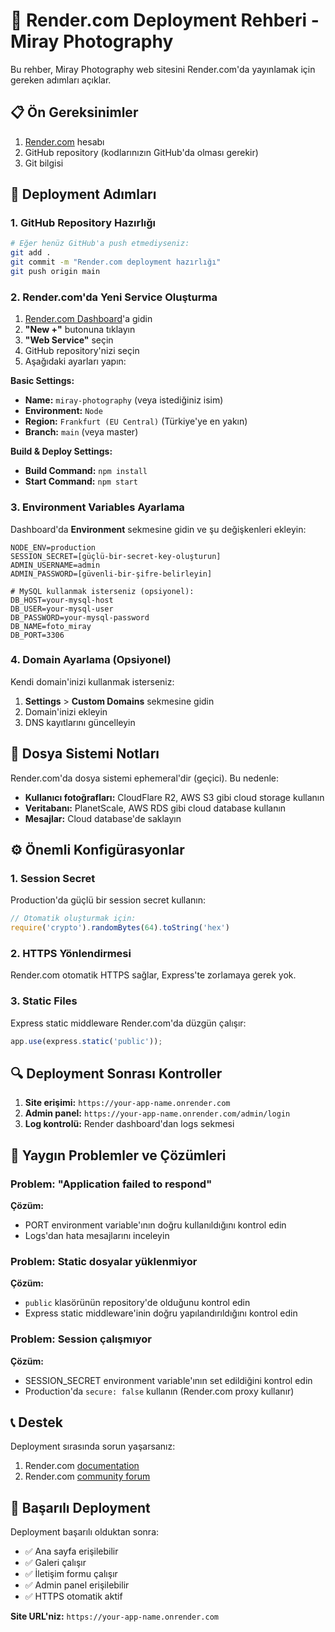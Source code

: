 # 🚀 Render.com Deployment Rehberi - Miray Photography

Bu rehber, Miray Photography web sitesini Render.com'da yayınlamak için gereken adımları açıklar.

## 📋 Ön Gereksinimler

1. [Render.com](https://render.com) hesabı
2. GitHub repository (kodlarınızın GitHub'da olması gerekir)
3. Git bilgisi

## 🔧 Deployment Adımları

### 1. GitHub Repository Hazırlığı

```bash
# Eğer henüz GitHub'a push etmediyseniz:
git add .
git commit -m "Render.com deployment hazırlığı"
git push origin main
```

### 2. Render.com'da Yeni Service Oluşturma

1. [Render.com Dashboard](https://dashboard.render.com)'a gidin
2. **"New +"** butonuna tıklayın
3. **"Web Service"** seçin
4. GitHub repository'nizi seçin
5. Aşağıdaki ayarları yapın:

**Basic Settings:**
- **Name:** `miray-photography` (veya istediğiniz isim)
- **Environment:** `Node`
- **Region:** `Frankfurt (EU Central)` (Türkiye'ye en yakın)
- **Branch:** `main` (veya master)

**Build & Deploy Settings:**
- **Build Command:** `npm install`
- **Start Command:** `npm start`

### 3. Environment Variables Ayarlama

Dashboard'da **Environment** sekmesine gidin ve şu değişkenleri ekleyin:

```
NODE_ENV=production
SESSION_SECRET=[güçlü-bir-secret-key-oluşturun]
ADMIN_USERNAME=admin
ADMIN_PASSWORD=[güvenli-bir-şifre-belirleyin]

# MySQL kullanmak isterseniz (opsiyonel):
DB_HOST=your-mysql-host
DB_USER=your-mysql-user
DB_PASSWORD=your-mysql-password
DB_NAME=foto_miray
DB_PORT=3306
```

### 4. Domain Ayarlama (Opsiyonel)

Kendi domain'inizi kullanmak isterseniz:

1. **Settings** > **Custom Domains** sekmesine gidin
2. Domain'inizi ekleyin
3. DNS kayıtlarını güncelleyin

## 📁 Dosya Sistemi Notları

Render.com'da dosya sistemi ephemeral'dir (geçici). Bu nedenle:

- **Kullanıcı fotoğrafları:** CloudFlare R2, AWS S3 gibi cloud storage kullanın
- **Veritabanı:** PlanetScale, AWS RDS gibi cloud database kullanın
- **Mesajlar:** Cloud database'de saklayın

## ⚙️ Önemli Konfigürasyonlar

### 1. Session Secret
Production'da güçlü bir session secret kullanın:
```javascript
// Otomatik oluşturmak için:
require('crypto').randomBytes(64).toString('hex')
```

### 2. HTTPS Yönlendirmesi
Render.com otomatik HTTPS sağlar, Express'te zorlamaya gerek yok.

### 3. Static Files
Express static middleware Render.com'da düzgün çalışır:
```javascript
app.use(express.static('public'));
```

## 🔍 Deployment Sonrası Kontroller

1. **Site erişimi:** `https://your-app-name.onrender.com`
2. **Admin panel:** `https://your-app-name.onrender.com/admin/login`
3. **Log kontrolü:** Render dashboard'dan logs sekmesi

## 🐛 Yaygın Problemler ve Çözümleri

### Problem: "Application failed to respond"
**Çözüm:** 
- PORT environment variable'ının doğru kullanıldığını kontrol edin
- Logs'dan hata mesajlarını inceleyin

### Problem: Static dosyalar yüklenmiyor
**Çözüm:**
- `public` klasörünün repository'de olduğunu kontrol edin
- Express static middleware'inin doğru yapılandırıldığını kontrol edin

### Problem: Session çalışmıyor
**Çözüm:**
- SESSION_SECRET environment variable'ının set edildiğini kontrol edin
- Production'da `secure: false` kullanın (Render.com proxy kullanır)

## 📞 Destek

Deployment sırasında sorun yaşarsanız:
1. Render.com [documentation](https://render.com/docs)
2. Render.com [community forum](https://community.render.com)

## 🎉 Başarılı Deployment

Deployment başarılı olduktan sonra:
- ✅ Ana sayfa erişilebilir
- ✅ Galeri çalışır
- ✅ İletişim formu çalışır  
- ✅ Admin panel erişilebilir
- ✅ HTTPS otomatik aktif

**Site URL'niz:** `https://your-app-name.onrender.com` 